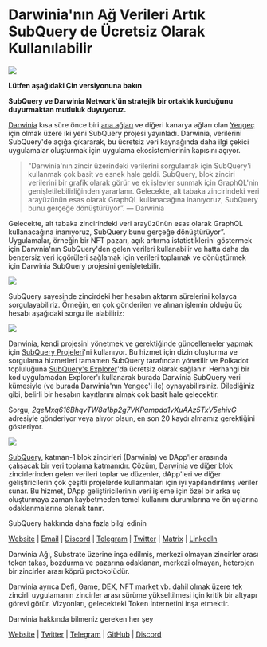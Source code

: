 # Darwinia'nın Ağ Verileri Artık SubQuery de Ücretsiz Olarak Kullanılabilir

![](https://miro.medium.com/max/1400/0*7_sagAfI_wTKePuH)

**Lütfen aşağıdaki Çin versiyonuna bakın**

**SubQuery ve Darwinia Network'ün stratejik bir ortaklık kurduğunu duyurmaktan mutluluk duyuyoruz.**

[Darwinia](https://darwinia.network/) kısa süre önce biri [ana ağları](https://explorer.subquery.network/subquery/darwinia-network/darwinia) ve diğeri kanarya ağları olan [Yengeç](https://explorer.subquery.network/subquery/darwinia-network/crab) için olmak üzere iki yeni SubQuery projesi yayınladı. Darwinia, verilerini SubQuery'de açığa çıkararak, bu ücretsiz veri kaynağında daha ilgi çekici uygulamalar oluşturmak için uygulama ekosistemlerinin kapısını açıyor.

> "Darwinia'nın zincir üzerindeki verilerini sorgulamak için SubQuery'i kullanmak çok basit ve esnek hale geldi. SubQuery, blok zinciri verilerini bir grafik olarak görür ve ek işlevler sunmak için GraphQL'nin genişletilebilirliğinden yararlanır. Gelecekte, alt tabaka zincirindeki veri arayüzünün esas olarak GraphQL kullanacağına inanıyoruz, SubQuery bunu gerçeğe dönüştürüyor”. — Darwinia

Gelecekte, alt tabaka zincirindeki veri arayüzünün esas olarak GraphQL kullanacağına inanıyoruz, SubQuery bunu gerçeğe dönüştürüyor”. Uygulamalar, örneğin bir NFT pazarı, açık artırma istatistiklerini göstermek için Darwnia'nın SubQuery'den gelen verileri kullanabilir ve hatta daha da benzersiz veri içgörüleri sağlamak için verileri toplamak ve dönüştürmek için Darwinia SubQuery projesini genişletebilir.

![](https://miro.medium.com/max/1400/0*n2sGrQWOkIFXxMnq)

SubQuery sayesinde zincirdeki her hesabın aktarım sürelerini kolayca sorgulayabiliriz. Örneğin, en çok gönderilen ve alınan işlemin olduğu üç hesabı aşağıdaki sorgu ile alabiliriz:

![](https://miro.medium.com/max/1400/0*gfS6ksjUL9fR9XA7)

Darwinia, kendi projesini yönetmek ve gerektiğinde güncellemeler yapmak için [SubQuery Projeleri](https://project.subquery.network/)'ni kullanıyor. Bu hizmet için dizin oluşturma ve sorgulama hizmetleri tamamen SubQuery tarafından yönetilir ve Polkadot topluluğuna [SubQuery's Explorer](https://explorer.subquery.network/)'da ücretsiz olarak sağlanır. Herhangi bir kod uygulamadan Explorer'ı kullanarak burada Darwinia SubQuery veri kümesiyle (ve burada Darwinia'nın Yengeç'i ile) oynayabilirsiniz. Dilediğiniz gibi, belirli bir hesabın kayıtlarını almak çok basit hale gelecektir.

Sorgu, _2qeMxq616BhqvTW8a1bp2g7VKPampda1vXuAAz5TxV5ehivG_ adresiyle gönderiyor veya alıyor olsun, en son 20 kaydı almamız gerektiğini gösteriyor.

![](https://miro.medium.com/max/1400/0*z-9giNk4RnhxliYy)

[SubQuery](https://subquery.network/), katman-1 blok zincirleri (Darwinia) ve DApp'ler arasında çalışacak bir veri toplama katmanıdır. Çözüm, [Darwinia](https://darwinia.network/) ve diğer blok zincirlerinden gelen verileri toplar ve düzenler, dApp'leri ve diğer geliştiricilerin çok çeşitli projelerde kullanmaları için iyi yapılandırılmış veriler sunar. Bu hizmet, DApp geliştiricilerinin veri işleme için özel bir arka uç oluşturmaya zaman kaybetmeden temel kullanım durumlarına ve ön uçlarına odaklanmalarına olanak tanır.

SubQuery hakkında daha fazla bilgi edinin

[Website](https://subquery.network/) | [Email](mailto:hello@subquery.network) | [Discord](https://discord.com/invite/78zg8aBSMG) | [Telegram](https://t.me/subquerynetwork) | [Twitter](https://twitter.com/subquerynetwork) | [Matrix](https://matrix.to/#/#subquery:matrix.org) | [LinkedIn](https://www.linkedin.com/company/subquery)

Darwinia Ağı, Substrate üzerine inşa edilmiş, merkezi olmayan zincirler arası token takas, bozdurma ve pazarına odaklanan, merkezi olmayan, heterojen bir zincirler arası köprü protokolüdür.

Darwinia ayrıca Defi, Game, DEX, NFT market vb. dahil olmak üzere tek zincirli uygulamanın zincirler arası sürüme yükseltilmesi için kritik bir altyapı görevi görür. Vizyonları, gelecekteki Token İnternetini inşa etmektir.

Darwinia hakkında bilmeniz gereken her şey

[Website](https://darwinia.network/) | [Twitter](https://twitter.com/DarwiniaNetwork) | [Telegram](https://t.me/DarwiniaNetwork) | [GitHub](https://github.com/darwinia-network) | [Discord](https://discord.gg/KMZVeyM)